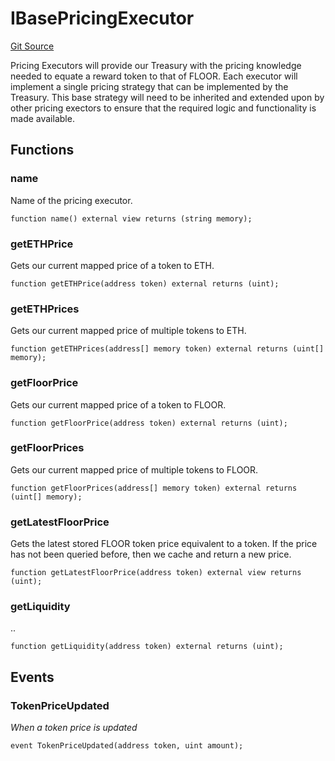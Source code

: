 # IBasePricingExecutor
[Git Source](https://github.com/FloorDAO/floor-v2/blob/fd4de86a192de96d73fe2e56a84ec542b57b1c69/src/interfaces/pricing/BasePricingExecutor.sol)

Pricing Executors will provide our Treasury with the pricing knowledge needed
to equate a reward token to that of FLOOR. Each executor will implement a single
pricing strategy that can be implemented by the Treasury.
This base strategy will need to be inherited and extended upon by other pricing
exectors to ensure that the required logic and functionality is made available.


## Functions
### name

Name of the pricing executor.


```solidity
function name() external view returns (string memory);
```

### getETHPrice

Gets our current mapped price of a token to ETH.


```solidity
function getETHPrice(address token) external returns (uint);
```

### getETHPrices

Gets our current mapped price of multiple tokens to ETH.


```solidity
function getETHPrices(address[] memory token) external returns (uint[] memory);
```

### getFloorPrice

Gets our current mapped price of a token to FLOOR.


```solidity
function getFloorPrice(address token) external returns (uint);
```

### getFloorPrices

Gets our current mapped price of multiple tokens to FLOOR.


```solidity
function getFloorPrices(address[] memory token) external returns (uint[] memory);
```

### getLatestFloorPrice

Gets the latest stored FLOOR token price equivalent to a token. If the price has
not been queried before, then we cache and return a new price.


```solidity
function getLatestFloorPrice(address token) external view returns (uint);
```

### getLiquidity

..


```solidity
function getLiquidity(address token) external returns (uint);
```

## Events
### TokenPriceUpdated
*When a token price is updated*


```solidity
event TokenPriceUpdated(address token, uint amount);
```

